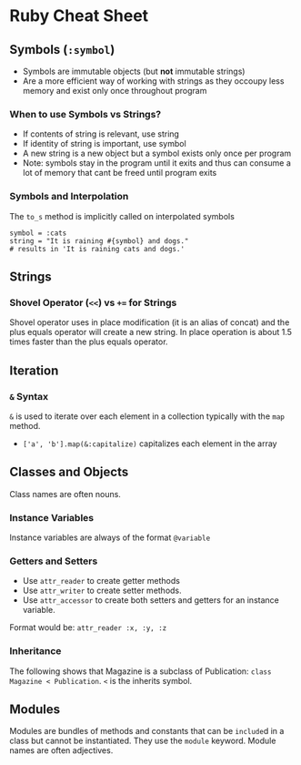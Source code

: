 # Ruby Cheat Sheet

## Symbols (`:symbol`)
- Symbols are immutable objects (but **not** immutable strings)
- Are a more efficient way of working with strings as they occoupy less memory and exist only once throughout program

### When to use Symbols vs Strings?
- If contents of string is relevant, use string
- If identity of string is important, use symbol
- A new string is a new object but a symbol exists only once per program
- Note: symbols stay in the program until it exits and thus can consume a lot of memory that cant be freed until program exits

### Symbols and Interpolation
The `to_s` method is implicitly called on interpolated symbols
```
symbol = :cats
string = "It is raining #{symbol} and dogs."
# results in 'It is raining cats and dogs.'
```

## Strings
### Shovel Operator (`<<`) vs `+=` for Strings
Shovel operator uses in place modification (it is an alias of concat) and the plus equals operator will create a new string. 
In place operation is about 1.5 times faster than the plus equals operator.

## Iteration
### `&` Syntax
`&` is used to iterate over each element in a collection typically with the `map` method.
* `['a', 'b'].map(&:capitalize)` capitalizes each element in the array

## Classes and Objects
Class names are often nouns.

### Instance Variables
Instance variables are always of the format `@variable`

### Getters and Setters
* Use `attr_reader` to create getter methods
* Use `attr_writer` to create setter methods.
* Use `attr_accessor` to create both setters and getters for an instance variable.

Format would be: `attr_reader :x, :y, :z`

### Inheritance
The following shows that Magazine is a subclass of Publication: `class Magazine < Publication`. `<` is the inherits symbol.

## Modules
Modules are bundles of methods and constants that can be `include`d in a class but cannot be instantiated.
They use the `module` keyword.
Module names are often adjectives.
